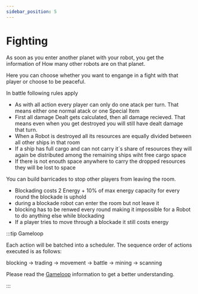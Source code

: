 ```yaml
---
sidebar_position: 5
---
```


# Fighting

As soon as you enter another planet with your robot, you get the information of How many other robots are on that planet.

Here you can choose whether you want to engange in a fight with that player or choose to be peaceful.

In battle following rules apply

- As with all action every player can only do one atack per turn. That means either one normal atack or one Special Item
- First all damage Dealt gets calculated, then all damage recieved. That means even when you get destroyed you will still have dealt damage that turn.
- When a Robot is destroyed all its resources are equally divided between all other ships in that room
- If a ship has full cargo and can not carry it´s share of resources they will again be distributed among the remaining ships wiht free cargo space
- If there is not enouth space anywhere to carry the dropped resources they will be lost to space

You can build barricades to stop other players from leaving the room.

- Blockading costs 2 Energy + 10% of max energy capacity for every round the blockade is uphold
- during a blockade robot can enter the room but not leave it
- blocking has to be renwed every round making it impossible for a Robot to do anything else while blockading
- If a player tries to move through a blockade it still costs energy

:::tip Gameloop

Each action will be batched into a scheduler. The sequence order of actions executed is as follows:

blocking -> trading -> movement -> battle -> mining -> scanning

Please read the [Gameloop](/rules/gameloop) information to get a better understanding.

:::
